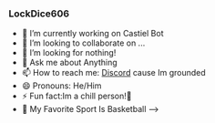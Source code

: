 ### LockDice606
- 🔭 I’m currently working on Castiel Bot
- 👯 I’m looking to collaborate on ...
- 🤔 I’m looking for nothing!
- 💬 Ask me about Anything
- 📫 How to reach me: <a href="https://discord.gg/3ttcrK3mA2/">Discord</a> cause Im grounded
- 😄 Pronouns: He/Him
- ⚡ Fun fact:Im a chill person!🥶
- 🏀 My Favorite Sport Is Basketball
-->

<!--
**LockDice606/LockDice606** is a ✨ _special_ ✨ repository because its `README.md` (this file) appears on your GitHub profile.

Here are some ideas to get you started:

